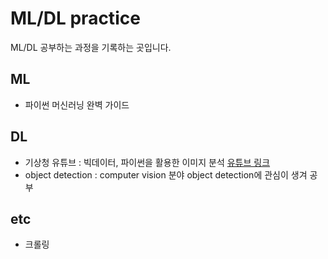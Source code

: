 # ML/DL practice
ML/DL 공부하는 과정을 기록하는 곳입니다.  
  
## ML
- 파이썬 머신러닝 완벽 가이드  
  
  
## DL
- 기상청 유튜브 : 빅데이터, 파이썬을 활용한 이미지 분석 [유튜브 링크](https://www.youtube.com/watch?v=dEqnpulGt6k&list=PLOb64j4Ajftx8KUYB2YqfHzx-WmdtPAQ2&index=10)  
- object detection : computer vision 분야 object detection에 관심이 생겨 공부  

  
  
## etc
- 크롤링
